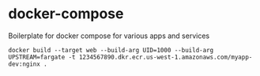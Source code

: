 # docker-compose
Boilerplate for docker compose for various apps and services

`docker build --target web --build-arg UID=1000 --build-arg UPSTREAM=fargate -t 1234567890.dkr.ecr.us-west-1.amazonaws.com/myapp-dev:nginx .`